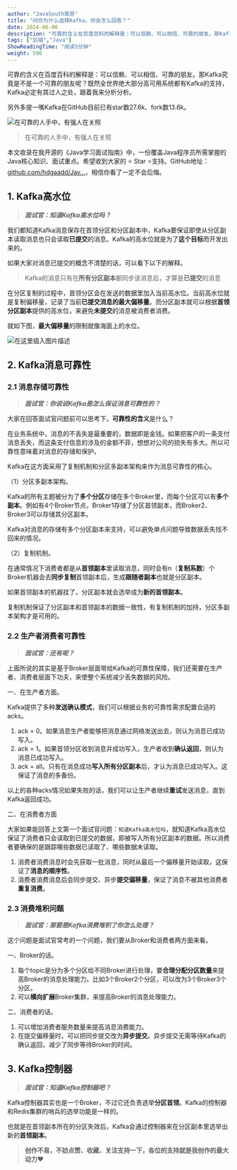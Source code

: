 ```yaml
---
author: "JavaSouth南哥"
title: "问你为什么选择Kafka，你会怎么回答？"
date: 2024-06-06
description: "可靠的含义在百度百科的解释是：可以信赖、可以相信、可靠的朋友。那Kafka究竟是不是一个可靠的朋友呢？既然全世界绝大部分高可用系统都有Kafka的支持，Kafka必定有其过人之处，跟着我来分析分析。"
tags: ["后端","Java"]
ShowReadingTime: "阅读5分钟"
weight: 596
---
```

可靠的含义在百度百科的解释是：可以信赖、可以相信、可靠的朋友。那Kafka究竟是不是一个可靠的朋友呢？既然全世界绝大部分高可用系统都有Kafka的支持，Kafka必定有其过人之处，跟着我来分析分析。

另外多提一嘴Kafka在GitHub目前已有star数27.6k、fork数13.6k。

![在可靠的人手中，有强人在关照](https://p3-juejin.byteimg.com/tos-cn-i-k3u1fbpfcp/d8ea690df74a4c5d8477916c2b94da5b~tplv-k3u1fbpfcp-jj-mark:3024:0:0:0:q75.awebp#?w=624&h=351&s=35688&e=jpg&b=f9e7e4)

> 在可靠的人手中，有强人在关照

本文收录在我开源的《Java学习面试指南》中，一份覆盖Java程序员所需掌握的Java核心知识、面试重点。希望收到大家的 ⭐ Star ⭐支持。GitHub地址：[github.com/hdgaadd/Jav…](https://link.juejin.cn?target=https%3A%2F%2Fgithub.com%2Fhdgaadd%2FJavaGetOffer "https://github.com/hdgaadd/JavaGetOffer")，相信你看了一定不会后悔。

1\. Kafka高水位
------------

> _**面试官：知道Kafka高水位吗？**_

我们都知道Kafka消息保存在首领分区和分区副本中，Kafka要保证即使从分区副本读取消息也只会读取**已提交**的消息。Kafka的高水位就是为了**这个目标**而开发出来的。

如果大家对消息已提交的概念不清楚的话，可以看下以下的解释。

> Kafka的消息只有在**所有分区副本**都同步该消息后，才算是**已提交**的消息

在分区复制的过程中，首领分区会在发送的数据里加入当前高水位。当前高水位就是复制偏移量，记录了当前**已提交消息的最大偏移量**。而分区副本就可以根据**首领分区副本**提供的高水位，来避免**未提交**的消息被消费者消费。

就如下图，**最大偏移量**的限制就像海面上的水位。

![在这里插入图片描述](https://p3-juejin.byteimg.com/tos-cn-i-k3u1fbpfcp/df2c369a1c474cdca45b710aaabd851d~tplv-k3u1fbpfcp-jj-mark:3024:0:0:0:q75.awebp#?w=925&h=281&s=25317&e=png&b=fef8f8)

2\. Kafka消息可靠性
--------------

### 2.1 消息存储可靠性

> _**面试官：你说说Kafka是怎么保证消息可靠性的？**_

大家在回答面试官问题前可以思考下，**可靠性的含义**是什么？

在业务系统中，消息的不丢失是最重要的，数据即是金钱。如果把客户的一条支付消息丢失，而这条支付信息的涉及的金额不菲，想想对公司的损失有多大。所以可靠性意味着对消息的存储和保护。

Kafka在这方面采用了复制机制和分区多副本架构来作为消息可靠性的核心。

（1）分区多副本架构。

Kafka的所有主题被分为了**多个分区**存储在多个Broker里，而每个分区可以有**多个副本**。例如有4个Broker节点，Broker1存储了分区首领副本，而Broker2、Broker3可以存储其分区副本。

Kafka对消息的存储有多个分区副本来支持，可以避免单点问题导致数据丢失找不回来的情况。

（2）复制机制。

在通常情况下消费者都是从**首领副本**里读取消息，同时会有n（**复制系数**）个Broker机器会去**同步复制**首领副本后，生成**跟随者副本**也就是分区副本。

如果首领副本的机器挂了，分区副本就会选举成为**新的首领副本**。

复制机制保证了分区副本和首领副本的数据一致性，有复制机制的加持，分区多副本架构才是可用的。

### 2.2 生产者消费者可靠性

> _**面试官：还有呢？**_

上面所说的其实是基于Broker层面带给Kafka的可靠性保障，我们还需要在生产者、消费者层面下功夫，来使整个系统减少丢失数据的风险。

一、在生产者方面。

Kafka提供了多种**发送确认模式**，我们可以根据业务的可靠性需求配置合适的acks。

1.  ack = 0。如果消息生产者能够把消息通过网络发送出去，则认为消息已成功写入。
2.  ack = 1。如果首领分区收到消息并成功写入，生产者收到**确认返回**，则认为消息已成功写入。
3.  ack = all。只有在消息成功**写入所有分区副本**后，才认为消息已成功写入。这保证了消息的多备份。

以上的各种acks情况如果失败的话，我们可以让生产者继续**重试**发送消息，直到Kafka返回成功。

二、在消费者方面

大家如果能回答上文第一个面试官问题：`知道Kafka高水位吗`，就知道Kafka高水位保证了消费者只会读取到已提交的数据，即被写入所有分区副本的数据。所以消费者要确保的是跟踪哪些数据已读取了、哪些数据未读取。

1.  消费者消费消息时会先获取一批消息，同时从最后一个偏移量开始读取，这保证了**消息的顺序性**。
2.  消费者消费消息后会同步提交、异步**提交偏移量**，保证了消息不被其他消费者**重复消费**。

### 2.3 消费堆积问题

> _**面试官：那要是Kafka消费堆积了你怎么处理？**_

这个问题是面试官常考的一个问题，我们要从Broker和消费者两方面来看。

一、Broker的话。

1.  每个topic是分为多个分区给不同Broker进行处理，要**合理分配分区数量**来提高Broker的消息处理能力。比如3个Broker2个分区，可以改为3个Broker3个分区。
2.  可以**横向扩展**Broker集群，来提高Broker的消息处理能力。

二、消费者的话。

1.  可以增加消费者服务数量来提高消息消费能力。
2.  在提交偏移量时，可以把同步提交改为**异步提交**。异步提交无需等待Kafka的确认返回，减少了同步等待Broker的时间。

3\. Kafka控制器
------------

> _**面试官：知道Kafka控制器吧？**_

Kafka控制器其实也是一个Broker，不过它还负责选举**分区首领**。Kafka的控制器和Redis集群的哨兵的选举功能是一样的。

也就是在首领副本所在的分区失效后，Kafka会通过控制器来在分区副本里选举出新的**首领副本**。

> **创作不易，不妨点赞、收藏、关注支持一下，各位的支持就是我创作的最大动力**❤️